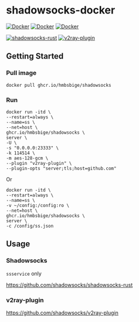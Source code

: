 # shadowsocks-docker
[![Docker](https://github.com/HMBSbige/shadowsocks-docker/actions/workflows/build-latest.yml/badge.svg)](https://github.com/HMBSbige/shadowsocks-docker/actions/workflows/build-latest.yml)
[![Docker](https://github.com/HMBSbige/shadowsocks-docker/actions/workflows/build-release.yml/badge.svg)](https://github.com/HMBSbige/shadowsocks-docker/actions/workflows/build-release.yml)
[![Docker](https://img.shields.io/badge/shadowsocks-blue?label=Docker&logo=docker)](https://github.com/users/HMBSbige/packages/container/package/shadowsocks)

[![shadowsocks-rust](https://img.shields.io/badge/shadowsocks--rust-dea584?label=GitHub&logo=github)](https://github.com/shadowsocks/shadowsocks-rust)
[![v2ray-plugin](https://img.shields.io/badge/v2ray--plugin-00add8?label=GitHub&logo=github)](https://github.com/shadowsocks/v2ray-plugin)

## Getting Started

### Pull image
```
docker pull ghcr.io/hmbsbige/shadowsocks
```

### Run
```
docker run -itd \
--restart=always \
--name=ss \
--net=host \
ghcr.io/hmbsbige/shadowsocks \
server \
-U \
-s "0.0.0.0:23333" \
-k 114514 \
-m aes-128-gcm \
--plugin "v2ray-plugin" \
--plugin-opts "server;tls;host=github.com"
```

Or

```
docker run -itd \
--restart=always \
--name=ss \
-v ~/config:/config:ro \
--net=host \
ghcr.io/hmbsbige/shadowsocks \
server \
-c /config/ss.json
```

## Usage

### Shadowsocks
`ssservice` only

https://github.com/shadowsocks/shadowsocks-rust

### v2ray-plugin
https://github.com/shadowsocks/v2ray-plugin
